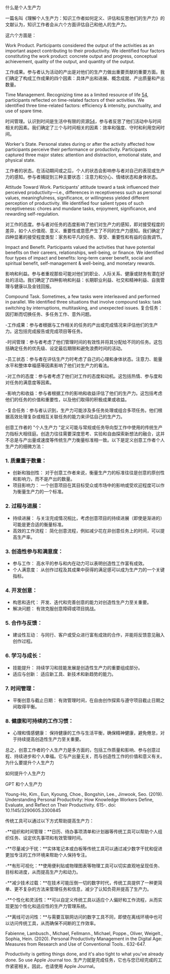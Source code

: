 什么是个人生产力

一篇名叫《理解个人生产力：知识工作者如何定义、评估和反思他们的生产力》的文献认为，知识工作者会从六个方面评估自己和他人的生产力。

这六个方面是：

Work Product. Participants considered the output of the activities as an important aspect contributing to their productivity. We identified four factors constituting the work product: concrete output and progress, conceptual achievement, quality of the output, and quantity of the output.  

工作成果。参与者认为活动的产出是对他们的生产力做出重要贡献的重要方面。我们确定了构成工作成果的四个因素：具体产出和进展、概念成就、产出质量和产出数量。


Time Management. Recognizing time as a limited resource of life [54](), participants reflected on time-related factors of their activities. We identified three time-related factors: efficiency & intensity, punctuality, and use of spare time.  

时间管理。认识到时间是生活中有限的资源[54]()，参与者反思了他们活动中与时间相关的因素。我们确定了三个与时间相关的因素：效率和强度、守时和利用空闲时间。

Worker's State. Personal states during or after the activity affected how participants perceive their performance or productivity. Participants captured three major states: attention and distraction, emotional state, and physical state.  

工作者的状态。在活动期间或之后，个人的状态会影响参与者对自己的表现或生产力的感知。参与者捕捉到三种主要状态：注意力和分心、情绪状态和身体状态。

Attitude Toward Work. Participants’ attitude toward a task influenced their perceived productivity—i.e., differences in receptiveness such as personal values, meaningfulness, significance, or willingness yielded different perception of productivity. We identified four salient types of such receptiveness: chores and mundane tasks, enjoyment, significance, and rewarding self-regulation.  

对工作的态度。参与者对任务的态度影响了他们对生产力的感知，即对接受程度的差异，如个人价值观、意义、重要性或意愿产生了不同的生产力感知。我们确定了四种显著的接受程度类型：家务和平凡的任务、享受、重要性和有益的自我调节。

Impact and Benefit. Participants valued the activities that have potential benefits on their careers, relationships, well-being, or finance. We identified four types of impact and benefits: long-term career benefit, social and spiritual benefit, self-management & well-being, and monetary rewards.  

影响和利益。参与者重视那些可能对他们的职业、人际关系、健康或财务有潜在好处的活动。我们确定了四种影响和利益：长期职业利益、社交和精神利益、自我管理与健康以及金钱回报。

Compound Task. Sometimes, a few tasks were interleaved and performed in parallel. We identified three situations that involve compound tasks: task switching by interruptions, multitasking, and unexpected issues.
复合任务：因打断而切换任务、多任务工作、意外问题。

-工作成果：参与者根据与工作相关的任务的产出或完成情况来评估他们的生产力。这包括完成报告或完成项目等任务。

-时间管理：参与者考虑了他们管理时间的有效性并将其分配给不同的任务。这包括确定任务的优先级、设定最后期限和避免浪费时间的活动。

-员工状态：参与者在评估生产力时考虑了自己的心理和身体状态。注意力、能量水平和整体幸福感等因素影响了他们对生产力的看法。

-对工作的态度：参与者考虑了他们对工作的态度和动机。这包括热情、参与度和对任务的满意度等因素。

-影响力和收益：参与者根据工作的影响和收益评估了他们的生产力。这包括考虑他们的任务的价值和重要性，以及他们取得的积极成果或收益。

-复合任务：参与者认识到，生产力可能涉及多任务处理或组合多项任务。他们根据高效处理复杂或相互关联任务的能力来评估自己的生产力。

创意工作者的 "个人生产力 "定义可能与常规或任务导向型工作中使用的传统生产力指标大相径庭。创造力往往需要深度思考、实验和自由探索新想法的融合，这并不总是与产出量或速度等传统生产力衡量标准相一致。以下是定义创意工作者个人生产力的细微方法：

### 1. 质量重于数量：
   - 创新和独创性： 对于创意工作者来说，衡量生产力的标准往往是创意的原创性和影响力，而不是产出的数量。
   - 项目影响力： 一个创意项目在其目标受众或市场中的影响或受欢迎程度可以作为衡量生产力的一个标准。

### 2. 过程与进展：
   - 持续进展： 与关注完成情况相比，考虑创意项目的持续进展（即使是渐进的）可能是更合适的衡量标准。
   - 高效的工作流程： 简化创意流程，例如减少花在非创意任务上的时间，可以提高生产率。

### 3. 创造性参与和满意度：
   - 参与工作： 高水平的参与和内在动力可以表明创造性工作富有成效。
   - 个人满意度： 从创作过程及其成果中获得的满足感可以成为生产力的一个关键指标。

### 4. 开发创意：
   - 构思和迭代： 开发、迭代和完善创意的能力对创造性生产力至关重要。
   - 解决问题： 有效克服创意障碍或项目挑战。

### 5. 合作与反馈：
   - 建设性互动： 与同行、客户或受众进行富有成效的合作，并能将反馈意见融入创作过程。

### 6. 学习与成长：
   - 技能提升： 持续学习和技能发展是创造性生产力的重要组成部分。
   - 适应与创新： 适应新工具、新技术和新趋势的能力。

### 7. 时间管理：
   - 平衡创意与截止日期： 有效管理时间，在自由创作探索与遵守项目截止日期之间取得平衡。

### 8. 健康和可持续的工作习惯：
   - 心理和情感健康： 保持健康的工作与生活平衡，确保精神健康，避免倦怠，对于持续提高创造性生产力至关重要。

总之，创意工作者的个人生产力是多方面的，包括工作质量和影响、参与创意过程、持续进步和个人幸福。它与产出量无关，而与创造性工作的价值和意义有关。
为什么要提升个人生产力

如何提升个人生产力

GPT 和个人生产力

Young-Ho, Kim., Eun, Kyoung, Choe., Bongshin, Lee., Jinwook, Seo. (2019). Understanding Personal Productivity: How Knowledge Workers Define, Evaluate, and Reflect on Their Productivity.  615-. doi: 10.1145/3290605.3300845

传统工具可以通过以下方式帮助提高生产力：

-**组织和时间管理：**日历、待办事项清单和计划器等传统工具可以帮助个人组织任务、设定优先事项和有效管理时间。

-**尽量减少干扰：**实体笔记本或白板等传统工具可以通过减少数字干扰和促进更加专注的工作环境来帮助个人保持专注。

-**有形可视化：**使用便利贴或物理图表等物理工具可以切实直观地呈现任务、目标和进度，从而提高生产力和动力。

-**减少技术过载：**在技术可能压倒一切的数字时代，传统工具提供了一种更简单、更不复杂的方法来管理任务和信息，减少了认知负荷并提高了生产力。

-**个性化和灵活性：**可以自定义传统工具以适应个人偏好和工作流程，从而实现更加个性化和适应性的生产力管理系统。

-**离线可访问性：**与需要互联网访问的数字工具不同，即使在离线环境中也可以访问传统工具，从而确保不间断的工作效率。

Fabienne, Lambusch., Michael, Fellmann., Michael, Poppe., Oliver, Weigelt., Sophia, Hein. (2020). Personal Productivity Management in the Digital Age: Measures from Research and Use of Conventional Tools..  632-647.


Productivity is getting things done, and it's also tight to what you've already done. So use Apple Journal too.
生产力就是完成任务，它也与您已经完成的工作紧密相关。因此，也请使用 Apple Journal。

